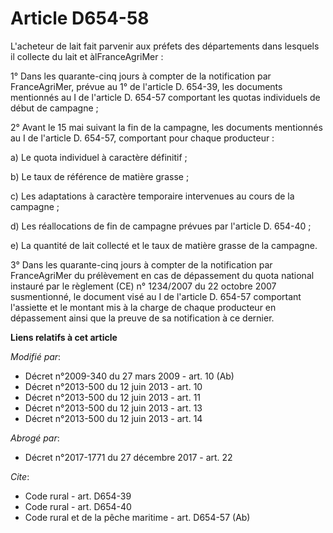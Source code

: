 # Article D654-58

L'acheteur de lait fait parvenir aux préfets des départements dans lesquels il collecte du lait et àlFranceAgriMer : 

1° Dans les quarante-cinq jours à compter de la notification par FranceAgriMer, prévue au 1° de l'article D. 654-39, les
documents mentionnés au I de l'article D. 654-57 comportant les quotas individuels de début de campagne ; 

2° Avant le 15 mai suivant la fin de la campagne, les documents mentionnés au I de l'article D. 654-57, comportant pour
chaque producteur : 

a) Le quota individuel à caractère définitif ; 

b) Le taux de référence de matière grasse ; 

c) Les adaptations à caractère temporaire intervenues au cours de la campagne ; 

d) Les réallocations de fin de campagne prévues par l'article D. 654-40 ; 

e) La quantité de lait collecté et le taux de matière grasse de la campagne. 

3° Dans les quarante-cinq jours à compter de la notification par FranceAgriMer du prélèvement en cas de dépassement du quota
national instauré par le règlement (CE) n° 1234/2007 du 22 octobre 2007 susmentionné, le document visé au I de l'article D.
654-57 comportant l'assiette et le montant mis à la charge de chaque producteur en dépassement ainsi que la preuve de sa
notification à ce dernier.

**Liens relatifs à cet article**

_Modifié par_:

  - Décret n°2009-340 du 27 mars 2009 - art. 10 (Ab)
  - Décret n°2013-500 du 12 juin 2013 - art. 10
  - Décret n°2013-500 du 12 juin 2013 - art. 11
  - Décret n°2013-500 du 12 juin 2013 - art. 13
  - Décret n°2013-500 du 12 juin 2013 - art. 14

_Abrogé par_:

  - Décret n°2017-1771 du 27 décembre 2017 - art. 22

_Cite_:

  - Code rural - art. D654-39
  - Code rural - art. D654-40
  - Code rural et de la pêche maritime - art. D654-57 (Ab)
